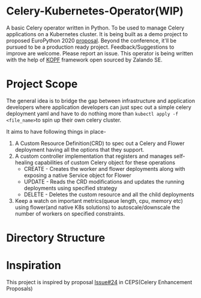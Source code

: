 # Celery-Kubernetes-Operator(WIP)
A basic Celery operator written in Python. To be used to manage Celery applications on a Kubernetes cluster. It is being built as a demo project to proposed EuroPython 2020 [proposal](https://ep2020.europython.eu/talks/BbvZjFa-advanced-infrastructure-management-in-kubernetes-using-python/). 
Beyond the conference, it'll be pursued to be a production ready project. Feedback/Suggestions to improve are welcome. Please report an issue. This operator is being written with the help of [KOPF](https://github.com/zalando-incubator/kopf) framework open sourced by Zalando SE.

# Project Scope
The general idea is to bridge the gap between infrastructure and application developers where application developers can just spec out a simple celery deployment yaml and have to do nothing more than `kubectl apply -f <file_name>`to spin up their own celery cluster.

It aims to have following things in place-
1. A Custom Resource Definition(CRD) to spec out a Celery and Flower deployment having all the options that they support.
2. A custom controller implementation that registers and manages self-healing capabilities of custom Celery object for these operations
    - CREATE - Creates the worker and flower deployments along with exposing a native Service object for Flower
    - UPDATE - Reads the CRD modifications and updates the running deployments using specified strategy
    - DELETE - Deletes the custom resource and all the child deployments
3. Keep a watch on important metrics(queue length, cpu, memory etc) using flower(and native K8s solutions) to autoscale/downscale the number of workers on specified constraints.

# Directory Structure

# Inspiration

This project is inspired by proposal [Issue#24](https://github.com/celery/ceps/issues/24) in CEPS(Celery Enhancement Proposals)
